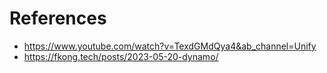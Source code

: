# References
- https://www.youtube.com/watch?v=TexdGMdQya4&ab_channel=Unify
- https://fkong.tech/posts/2023-05-20-dynamo/
